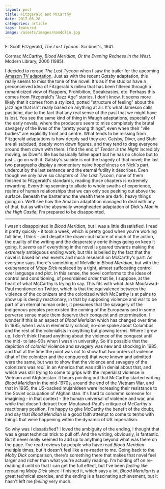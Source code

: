 ```yaml
---
layout: post
title: Fitzgerald and McCarthy
date: 2017-06-28
categories: article
tags: featured
image: /assets/images/mandolin.jpg
---
```


F. Scott Fitzgerald, *The Last Tycoon*. Scribner's, 1941.

Cormac McCarthy, *Blood Meridian, Or the Evening Redness in the West*.
Modern Library, 2000 (1985).

I decided to reread *The Last Tycoon* when I saw the trailer for the
upcoming [Amazon TV
adaptation](http://www.imdb.com/title/tt3390892/?ref_=nv_sr_1). Just as
with the recent *Gatsby* adaptation, this really seems to miss the tone
of the novel. It's as if the studios have a preconceived idea of
Fitzgerald's milieu that has been filtered through a romanticized view
of Flappers, Prohibition, Speakeasies, etc. Perhaps this comes from
Fitzgerald's "Jazz Age" stories, I don't know. It seems more likely that
it comes from a stylized, potted "structure of feeling" about the jazz
age that isn't really based on anything at all. It's what Jameson calls
pastiche, due to the fact that any real sense of the past that we might
have is lost. You see the same kind of thing in Waugh adaptations,
especially of the early novels, where the producers seem to miss
completely the brutal savagery of the lives of the "pretty young
things", even when their "vile bodies" are explicitly front and centre.
  What tends to be missing from Fitzgerald adaptations is how deeply sad
they are. Gatsby, Diver, and Stahr are all subdued, deeply worn down
figures, and they tend to drag everyone around them down with them. I
find the end of *Tender is the Night* incredibly moving, as Diver's life
has basically fallen apart but he has no choice but to just... go on
with it. Gatsby's suicide is not the tragedy of that novel; the last two
paragraphs display a momentary naive hopefulness on Nick's part,
undercut by the last sentence and the eternal futility it describes.
  Even though we only have six chapters of *The Last Tycoon*, none of
them finished to Fitzgerald's standards, reading those chapters is
extremely rewarding. Everything seeming to allude to whole swaths
of experience, realms of human relationships that we can only see
peeking out above the surface. Beneath the banter and the wealth there
are dark, heavy things going on. We'll see how the Amazon adaptation
managed to deal with any of that, but as with the abysmally wrongheaded
adaptation of Dick's *Man in the High Castle*, I'm prepared to be
disappointed.

---

I wasn't disappointed in *Blood Meridian*, but I was a little
dissatisfied. I read it pretty quickly - it took a week, which is pretty
good when you're working full time, I think - and despite the drawn-out
nature of much of the action, the quality of the writing and the
desperately eerie things going on keep it going. It *seems* as if
everything in the novel is geared towards making the *extremely*
ambiguous ending work, but this is belied by the fact that the novel is
based on real events and much research on McCarthy's part. As everyone
says, there's something of Melville in *Blood Meridian*, but with the
exuberance of *Moby Dick* replaced by a tight, almost suffocating
control over language and plot. In this sense, the novel conforms to the
ideas of control and conditioning, of preordained order that lie, I
suppose, at the heart of what McCarthy is trying to say. This fits with
what Josh Moufawad-Paul mentioned on Twitter, which is that the
equivalence between the violence of the colonizers and the colonized
which McCarthy is at pains to show up is deeply reactionary, in that by
supposing violence and war to be part of an eternal human order, it
presumes that the savagery of the Indigenous peoples pre-existed the
coming of the Europeans and in some perverse sense made them deserve
their conquest and extermination.
  I wonder if this is an aspect of *Blood Meridian* which has changed
over time. In 1985, when I was in elementary school, no-one spoke about
Columbus and the rest of the colonialists in anything but glowing terms.
Where I grew up, I don't think I heard anything about the violence of
the conquest until the mid- to late-90s when I wasn in university. So
it's possible that the depiction of *colonial* violence and savagery was
new and shocking in 1985, and that at the time the point was not to show
that two orders of violence (that of the colonizer and the conquered) that were known and admitted were the same, but was to show that the violence and savagery of the colonizers was *real*, in an America that was still in denial about that, and which was still trying to come to grips with the imperialist violence in Vietnam and Afghanistan. It bears pointing out that McCarthy started writing *Blood Meridian* in the mid-1970s, around the end of the Vietnam War, and that in 1985, the US-backed mujahideen were increasing their resistance to the Soviet occupation of Afghanistan. It's hard to condemn someone for imagining - in that context - the human universal of violence and war, and while that doesn't detract from Moufawad-Paul's critique of McCarthy's reactionary position, I'm happy to give McCarthy the benefit of the doubt, and say that *Blood Meridian* is a good faith attempt to come to terms with things that were happening within the dynamic of US imperialism.

So why was I dissatisfied? I loved the ambiguity of the ending, I
thought that was a great technical trick to pull off. And the writing,
obviously, is fantastic. But it never really seemed to add up to
anything beyond what was there on the page. I've read reviews by people
who have read *Blood Meridian* multiple times, but it doesn't feel like
a re-reader to me. Going back to the *Moby Dick* comparison, there's
something there that makes that novel feel larger and richer than what
you're actually reading. I'm holding off on re-reading it until so that
I can get the full effect, but I've been *feeling* like rereading *Moby
Dick* since I finished it, which says a lot. *Blood Meridian* is a great
technical exercise, and the ending is a fascinating achievement, but it
hasn't left me *feeling* very much.
